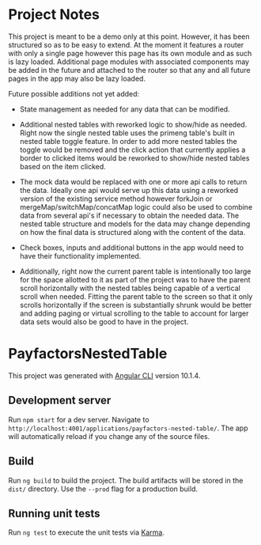 # Project Notes

This project is meant to be a demo only at this point. However, it has been structured so as to be easy to extend. At the moment it features a router with only a single page however this page has its own module and as such is lazy loaded. Additional page modules with associated components may be added in the future and attached to the router so that any and all future pages in the app may also be lazy loaded.

Future possible additions not yet added:

  - State management as needed for any data that can be modified.

  - Additional nested tables with reworked logic to show/hide as needed. Right now the single nested table uses the primeng table's built in nested table toggle feature. In order to add more nested tables the toggle would be removed and the click action that currently applies a border to clicked items would be reworked to show/hide nested tables based on the item clicked.

  - The mock data would be replaced with one or more api calls to return the data. Ideally one api would serve up this data using a reworked version of the existing service method however forkJoin or mergeMap/switchMap/concatMap logic could also be used to combine data from several api's if necessary to obtain the needed data. The nested table structure and models for the data may change depending on how the final data is structured along with the content of the data.

  - Check boxes, inputs and additional buttons in the app would need to have their functionality implemented.

  - Additionally, right now the current parent table is intentionally too large for the space allotted to it as part of the project was to have the parent scroll horizontally with the nested tables being capable of a vertical scroll when needed. Fitting the parent table to the screen so that it only scrolls horizontally if the screen is substantially shrunk would be better and adding paging or virtual scrolling to the table to account for larger data sets would also be good to have in the project.

# PayfactorsNestedTable

This project was generated with [Angular CLI](https://github.com/angular/angular-cli) version 10.1.4.

## Development server

Run `npm start` for a dev server. Navigate to `http://localhost:4001/applications/payfactors-nested-table/`. The app will automatically reload if you change any of the source files.

## Build

Run `ng build` to build the project. The build artifacts will be stored in the `dist/` directory. Use the `--prod` flag for a production build.

## Running unit tests

Run `ng test` to execute the unit tests via [Karma](https://karma-runner.github.io).


